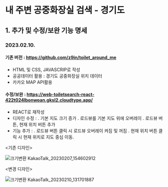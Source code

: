 # 내 주변 공중화장실 검색 - 경기도

## 1. 추가 및 수정/보완 기능 명세
### 2023.02.10.
#### 기존 버전 : https://github.com/z9in/toilet_around_me
- HTML 및 CSS, JAVASCRIP로 작성
- 공공데이터 활용 : 경기도 공중화장실 위치 데이터
- 카카오 MAP API활용 

#### 수정/보완  : https://web-toiletsearch-react-422t024lbonwoan.gksl2.cloudtype.app/
- REACT로 재작성
- 디자인 수정 : 
    . 기본 지도 크기 증가
    . 로드뷰를 기본 지도 위에 오버레이
    . 로드뷰 버튼, 현재 위치 버튼 추가
- 기능 추가 :
    . 로드뷰 버튼 클릭 시 로드뷰 오버레이 켜짐 및 꺼짐
    . 현재 위치 버튼 클릭 시 현재 위치로 지도 중심 이동.

<기존 디자인>     

![크기변환 KakaoTalk_20230207_154602912](https://user-images.githubusercontent.com/113665653/218005785-1595627c-845a-4029-8397-6094e0ac3fe3.jpg)



<변경 디자인>

![크기변환 KakaoTalk_20230210_131701887](https://user-images.githubusercontent.com/113665653/218005800-42ff9089-8634-4113-aeac-d1bdfc2e6d9b.jpg)


